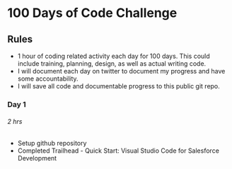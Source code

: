 # 100 Days of Code Challenge

## Rules
* 1 hour of coding related activity each day for 100 days. This could include training, planning, design, as well as actual writing code.
* I will document each day on twitter to document my progress and have some accountability.
* I will save all code and documentable progress to this public git repo.

### Day 1 
###### 2 hrs
* Setup github repository
* Completed Trailhead - Quick Start: Visual Studio Code for Salesforce Development
